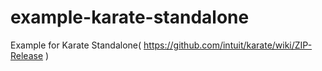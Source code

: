 # example-karate-standalone
Example for Karate Standalone( https://github.com/intuit/karate/wiki/ZIP-Release )
